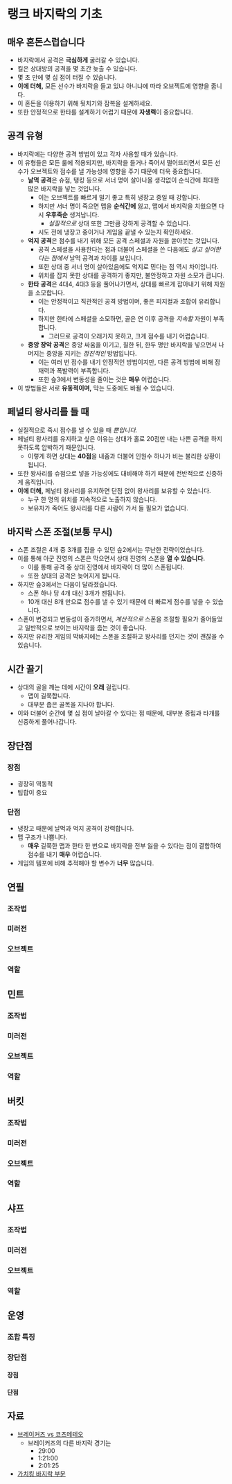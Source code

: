 # 랭크 바지락의 기초

## 매우 혼돈스럽습니다

- 바지락에서 공격은 **극심하게** 굴러갈 수 있습니다.
- 킬은 상대방의 공격을 몇 초간 늦출 수 있습니다.
- 몇 초 만에 몇 십 점이 터질 수 있습니다.
- **이에 더해,** 모든 선수가 바지락을 들고 있냐 아니냐에 따라 오브젝트에 영향을 줍니다.
- 이 혼돈을 이용하기 위해 뒷치기와 잠복을 설계하세요.
- 또한 안정적으로 한타를 설계하기 어렵기 때문에 **자생력**이 중요합니다.

## 공격 유형

- 바지락에는 다양한 공격 방법이 있고 각자 사용할 때가 있습니다.
- 이 유형들은 모든 룰에 적용되지만, 바지락을 들거나 죽어서 떨어뜨리면서 모든 선수가 오브젝트와 점수를 낼 가능성에 영향을 주기 때문에 더욱 중요합니다.
  - **날먹 공격**은 슈점, 탱킹 등으로 서너 명이 살아나올 생각없이 순식간에 최대한 많은 바지락을 넣는 것입니다.
    - 이는 오브젝트를 빠르게 밀기 좋고 특히 냉장고 중일 때 강합니다.
    - 하지만 서너 명이 죽으면 맵을 **순식간에** 잃고, 맵에서 바지락을 치웠으면 다시 **우후죽순** 생겨납니다.
      - _실질적으로_ 상대 또한 그만큼 강하게 공격할 수 있습니다.
    - 시도 전에 냉장고 중이거나 게임을 끝낼 수 있는지 확인하세요.
  - **억지 공격**은 점수를 내기 위해 모든 공격 스페셜과 자원을 쏟아붓는 것입니다.
    - 공격 스페셜을 사용한다는 점과 더불어 스페셜을 쓴 다음에도 _살고 싶어한다는 점에서_ 날먹 공격과 차이를 보입니다.
    - 또한 상대 중 서너 명이 살아있음에도 억지로 민다는 점 역시 차이입니다.
    - 위치를 잡지 못한 상대를 공격하기 좋지만, 불안정하고 자원 소모가 큽니다.
  - **한타 공격**은 4대4, 4대3 등을 풀어나가면서, 상대를 빠르게 잡아내기 위해 자원을 소모합니다.
    - 이는 안정적이고 직관적인 공격 방법이며, 좋은 피지컬과 조합이 유리합니다.
    - 하지만 한타에 스페셜을 소모하면, 골은 연 이후 공격을 _지속할_ 자원이 부족합니다.
      - 그러므로 공격이 오래가지 못하고, 크게 점수를 내기 어렵습니다.
  - **중앙 장악 공격**은 중앙 싸움을 이기고, 칠한 뒤, 한두 명만 바지락을 넣으면서 나머지는 중앙을 지키는 _점진적인_ 방법입니다.
    - 이는 여러 번 점수를 내기 안정적인 방법이지만, 다른 공격 방법에 비해 잠재력과 폭발력이 부족합니다.
    - 또한 슾3에서 변동성을 줄이는 것은 **매우** 어렵습니다.
- 이 방법들은 서로 **유동적이며,** 막는 도중에도 바뀔 수 있습니다.

## 페널티 왕사리를 들 때

- 실질적으로 즉시 점수를 낼 수 있을 때 _뿐입니다._
- 페널티 왕사리를 유지하고 싶은 이유는 상대가 홀로 20점만 내는 나쁜 공격을 하지 못하도록 압박하기 때문입니다.
  - 이렇게 하면 상대는 **40점**을 내줌과 더불어 인원수 하나가 비는 불리한 상황이 됩니다.
- 또한 왕사리를 슈점으로 넣을 가능성에도 대비해야 하기 때문에 전반적으로 신중하게 움직입니다.
- **이에 더해,** 페널티 왕사리를 유지하면 단점 없이 왕사리를 보유할 수 있습니다.
  - 누구 한 명의 위치를 지속적으로 노출하지 않습니다.
  - 보유자가 죽어도 왕사리를 다른 사람이 가서 들 필요가 없습니다.

## 바지락 스폰 조절(보통 무시)

- 스폰 조절은 4개 중 3개를 집을 수 있던 슾2에서는 무난한 전략이었습니다.
- 이를 통해 아군 진영의 스폰은 막으면서 상대 진영의 스폰을 **열 수 있습니다.**
  - 이를 통해 공격 중 상대 진영에서 바지락이 더 많이 스폰됩니다.
  - 또한 상대의 공격은 늦어지게 됩니다.
- 하지만 슾3에서는 다음이 달라졌습니다.
  - 스폰 하나 당 4개 대신 3개가 젠됩니다.
  - 10개 대신 8개 만으로 점수를 낼 수 있기 때문에 더 빠르게 점수를 넣을 수 있습니다.
- 스폰이 변경되고 변동성이 증가하면서, _계산적으로_ 스폰을 조절할 필요가 줄어들었고 일반적으로 보이는 바지락을 줍는 것이 좋습니다.
- 하지만 유리한 게임의 막바지에는 스폰을 조절하고 왕사리를 던지는 것이 괜찮을 수 있습니다.

## 시간 끌기

- 상대의 골을 깨는 데에 시간이 **오래** 걸립니다.
  - 맵이 길쭉합니다.
  - 대부분 좁은 골목을 지나야 합니다.
- 이와 더불어 순간에 몇 십 점이 날아갈 수 있다는 점 때문에, 대부분 중립과 타개를 신중하게 풀어나갑니다.

## 장단점

### 장점

- 굉장히 역동적
- 팁합이 중요

### 단점

- 냉장고 때문에 날먹과 억지 공격이 강력합니다.
- 맵 구조가 나쁩니다.
  - **매우** 길쭉한 맵과 한타 한 번으로 바지락을 전부 잃을 수 있다는 점이 결합하여 점수를 내기 **매우** 어렵습니다.
- 게임의 템포에 비해 추적해야 할 변수가 **너무** 많습니다.

## 연필

### 조작법

### 미러전

### 오브젝트

### 역할

## 민트

### 조작법

### 미러전

### 오브젝트

### 역할

## 버킷

### 조작법

### 미러전

### 오브젝트

### 역할

## 샤프

### 조작법

### 미러전

### 오브젝트

### 역할

## 운영

### 조합 특징

### 장단점

#### 장점

#### 단점

## 자료

- [브레이커즈 vs 코츠메테오](https://youtu.be/oZd3XeNKkJI?t=1741)
  - 브레이커즈의 다른 바지락 경기는
    - 29:00
    - 1:21:00
    - 2:01:25
- [가치킹 바지락 부문](https://www.youtube.com/watch?v=cRFCFGOJyAo&t=8184s)
